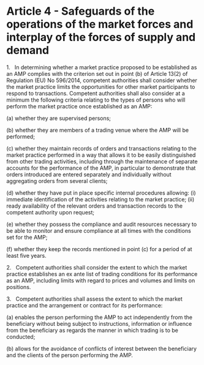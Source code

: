 # Article 4 - Safeguards of the operations of the market forces and interplay of the forces of supply and demand


1.   In determining whether a market practice proposed to be established as an AMP complies with the criterion set out in point (b) of Article 13(2) of Regulation (EU) No 596/2014, competent authorities shall consider whether the market practice limits the opportunities for other market participants to respond to transactions. Competent authorities shall also consider at a minimum the following criteria relating to the types of persons who will perform the market practice once established as an AMP:

(a) whether they are supervised persons;

(b) whether they are members of a trading venue where the AMP will be performed;

(c) whether they maintain records of orders and transactions relating to the market practice performed in a way that allows it to be easily distinguished from other trading activities, including through the maintenance of separate accounts for the performance of the AMP, in particular to demonstrate that orders introduced are entered separately and individually without aggregating orders from several clients;

(d) whether they have put in place specific internal procedures allowing: (i) immediate identification of the activities relating to the market practice; (ii) ready availability of the relevant orders and transaction records to the competent authority upon request;

(e) whether they possess the compliance and audit resources necessary to be able to monitor and ensure compliance at all times with the conditions set for the AMP;

(f) whether they keep the records mentioned in point (c) for a period of at least five years.

2.   Competent authorities shall consider the extent to which the market practice establishes an ex ante list of trading conditions for its performance as an AMP, including limits with regard to prices and volumes and limits on positions.

3.   Competent authorities shall assess the extent to which the market practice and the arrangement or contract for its performance:

(a) enables the person performing the AMP to act independently from the beneficiary without being subject to instructions, information or influence from the beneficiary as regards the manner in which trading is to be conducted;

(b) allows for the avoidance of conflicts of interest between the beneficiary and the clients of the person performing the AMP.
